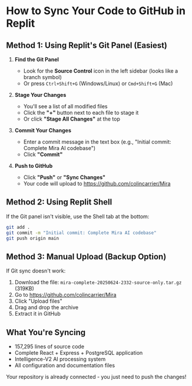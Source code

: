 # How to Sync Your Code to GitHub in Replit

## Method 1: Using Replit's Git Panel (Easiest)

1. **Find the Git Panel**
   - Look for the **Source Control** icon in the left sidebar (looks like a branch symbol)
   - Or press `Ctrl+Shift+G` (Windows/Linux) or `Cmd+Shift+G` (Mac)

2. **Stage Your Changes**
   - You'll see a list of all modified files
   - Click the **"+"** button next to each file to stage it
   - Or click **"Stage All Changes"** at the top

3. **Commit Your Changes**
   - Enter a commit message in the text box (e.g., "Initial commit: Complete Mira AI codebase")
   - Click **"Commit"**

4. **Push to GitHub**
   - Click **"Push"** or **"Sync Changes"**
   - Your code will upload to https://github.com/colincarrier/Mira

## Method 2: Using Replit Shell

If the Git panel isn't visible, use the Shell tab at the bottom:

```bash
git add .
git commit -m "Initial commit: Complete Mira AI codebase"
git push origin main
```

## Method 3: Manual Upload (Backup Option)

If Git sync doesn't work:
1. Download the file: `mira-complete-20250624-2332-source-only.tar.gz` (319KB)
2. Go to https://github.com/colincarrier/Mira
3. Click "Upload files" 
4. Drag and drop the archive
5. Extract it in GitHub

## What You're Syncing
- 157,295 lines of source code
- Complete React + Express + PostgreSQL application
- Intelligence-V2 AI processing system
- All configuration and documentation files

Your repository is already connected - you just need to push the changes!